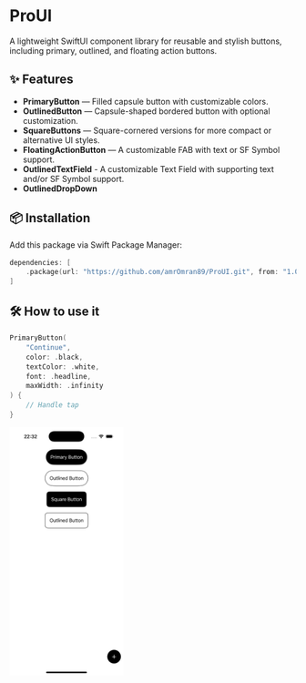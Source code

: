 # ProUI

A lightweight SwiftUI component library for reusable and stylish buttons, including primary, outlined, and floating action buttons.

## ✨ Features

- **PrimaryButton** — Filled capsule button with customizable colors.
- **OutlinedButton** — Capsule-shaped bordered button with optional customization.
- **SquareButtons** — Square-cornered versions for more compact or alternative UI styles.
- **FloatingActionButton** — A customizable FAB with text or SF Symbol support.
- **OutlinedTextField** - A customizable Text Field with supporting text and/or SF Symbol support.
- **OutlinedDropDown**

## 📦 Installation

Add this package via Swift Package Manager:

```swift
dependencies: [
    .package(url: "https://github.com/amrOmran89/ProUI.git", from: "1.0.0")
]
```

## 🛠️ How to use it

```swift
PrimaryButton(
    "Continue",
    color: .black,
    textColor: .white,
    font: .headline,
    maxWidth: .infinity
) {
    // Handle tap
}
```
<img src="./Simulator Screenshot - iPhone 16 Pro - 2025-05-31 at 22.32.15.png" alt="Screenshot" width="200" />

